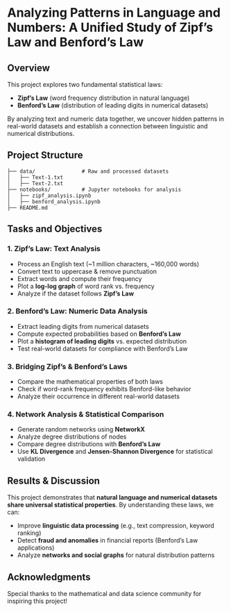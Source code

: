 # **Analyzing Patterns in Language and Numbers: A Unified Study of Zipf’s Law and Benford’s Law**

## **Overview**
This project explores two fundamental statistical laws:
- **Zipf’s Law** (word frequency distribution in natural language)
- **Benford’s Law** (distribution of leading digits in numerical datasets)

By analyzing text and numeric data together, we uncover hidden patterns in real-world datasets and establish a connection between linguistic and numerical distributions.

## **Project Structure**
```
├── data/               # Raw and processed datasets
│   ├── Text-1.txt     
│   ├── Text-2.txt      
├── notebooks/          # Jupyter notebooks for analysis
│   ├── zipf_analysis.ipynb  
│   ├── benford_analysis.ipynb  
├── README.md           
```

## **Tasks and Objectives**
### **1. Zipf’s Law: Text Analysis**
- Process an English text (~1 million characters, ~160,000 words)
- Convert text to uppercase & remove punctuation
- Extract words and compute their frequency
- Plot a **log-log graph** of word rank vs. frequency
- Analyze if the dataset follows **Zipf’s Law**

### **2. Benford’s Law: Numeric Data Analysis**
- Extract leading digits from numerical datasets
- Compute expected probabilities based on **Benford’s Law**
- Plot a **histogram of leading digits** vs. expected distribution
- Test real-world datasets for compliance with Benford’s Law

### **3. Bridging Zipf’s & Benford’s Laws**
- Compare the mathematical properties of both laws
- Check if word-rank frequency exhibits Benford-like behavior
- Analyze their occurrence in different real-world datasets

### **4. Network Analysis & Statistical Comparison**
- Generate random networks using **NetworkX**
- Analyze degree distributions of nodes
- Compare degree distributions with **Benford’s Law**
- Use **KL Divergence** and **Jensen-Shannon Divergence** for statistical validation

## **Results & Discussion**
This project demonstrates that **natural language and numerical datasets share universal statistical properties**. By understanding these laws, we can:
- Improve **linguistic data processing** (e.g., text compression, keyword ranking)
- Detect **fraud and anomalies** in financial reports (Benford’s Law applications)
- Analyze **networks and social graphs** for natural distribution patterns


## **Acknowledgments**
Special thanks to the mathematical and data science community for inspiring this project!
